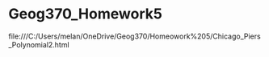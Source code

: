 # Geog370_Homework5

file:///C:/Users/melan/OneDrive/Geog370/Homeowork%205/Chicago_Piers_Polynomial2.html

